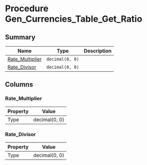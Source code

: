# Procedure Gen_Currencies_Table_Get_Ratio


## Summary

| Name | Type | Description |
| - | - | --- |
|[Rate_Multiplier](#rate_multiplier)|`decimal(0, 0)` ||
|[Rate_Divisor](#rate_divisor)|`decimal(0, 0)` ||

## Columns

### Rate_Multiplier

| Property | Value |
| - | - |
|Type|decimal(0, 0)|

### Rate_Divisor

| Property | Value |
| - | - |
|Type|decimal(0, 0)|


